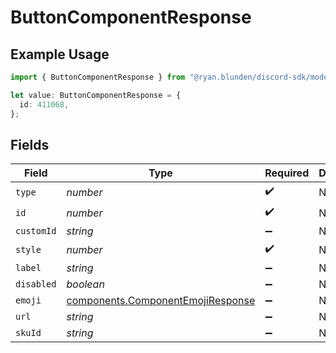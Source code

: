 # ButtonComponentResponse

## Example Usage

```typescript
import { ButtonComponentResponse } from "@ryan.blunden/discord-sdk/models/components";

let value: ButtonComponentResponse = {
  id: 411068,
};
```

## Fields

| Field                                                                                  | Type                                                                                   | Required                                                                               | Description                                                                            |
| -------------------------------------------------------------------------------------- | -------------------------------------------------------------------------------------- | -------------------------------------------------------------------------------------- | -------------------------------------------------------------------------------------- |
| `type`                                                                                 | *number*                                                                               | :heavy_check_mark:                                                                     | N/A                                                                                    |
| `id`                                                                                   | *number*                                                                               | :heavy_check_mark:                                                                     | N/A                                                                                    |
| `customId`                                                                             | *string*                                                                               | :heavy_minus_sign:                                                                     | N/A                                                                                    |
| `style`                                                                                | *number*                                                                               | :heavy_check_mark:                                                                     | N/A                                                                                    |
| `label`                                                                                | *string*                                                                               | :heavy_minus_sign:                                                                     | N/A                                                                                    |
| `disabled`                                                                             | *boolean*                                                                              | :heavy_minus_sign:                                                                     | N/A                                                                                    |
| `emoji`                                                                                | [components.ComponentEmojiResponse](../../models/components/componentemojiresponse.md) | :heavy_minus_sign:                                                                     | N/A                                                                                    |
| `url`                                                                                  | *string*                                                                               | :heavy_minus_sign:                                                                     | N/A                                                                                    |
| `skuId`                                                                                | *string*                                                                               | :heavy_minus_sign:                                                                     | N/A                                                                                    |